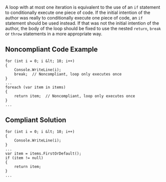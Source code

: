 
A loop with at most one iteration is equivalent to the use of an `if` statement to conditionally execute one piece of code. If the initial intention of the author was really to conditionally execute one piece of code, an `if` statement should be used instead. If that was not the initial intention of the author, the body of the loop should be fixed to use the nested `return`, `break` or `throw` statements in a more appropriate way.

## Noncompliant Code Example


    for (int i = 0; i &lt; 10; i++)
    {
        Console.WriteLine(i);
        break;  // Noncompliant, loop only executes once
    }
    ...
    foreach (var item in items)
    {
        return item;  // Noncompliant, loop only executes once
    }
    ...


## Compliant Solution


    for (int i = 0; i &lt; 10; i++)
    {
        Console.WriteLine(i);
    }
    ...
    var item = items.FirstOrDefault();
    if (item != null)
    {
        return item;
    }
    ...

